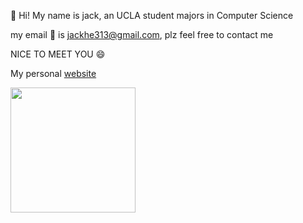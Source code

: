 :wave: Hi! My name is jack, an UCLA student majors in Computer Science

my email :email: is jackhe313@gmail.com, plz feel free to contact me  

NICE TO MEET YOU :smile:

My personal [website](https://jackhe313.github.io/)

<img src=https://user-images.githubusercontent.com/94516810/202824831-81bcfbd2-ce20-4537-8fc6-338dae5944c3.jpeg style="width:200px;"/>


